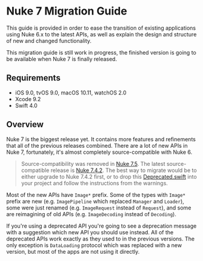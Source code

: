# Nuke 7 Migration Guide

This guide is provided in order to ease the transition of existing applications using Nuke 6.x to the latest APIs, as well as explain the design and structure of new and changed functionality.

This migration guide is still work in progress, the finished version is going to be available when Nuke 7 is finally released.

## Requirements

- iOS 9.0, tvOS 9.0, macOS 10.11, watchOS 2.0
- Xcode 9.2
- Swift 4.0

## Overview

Nuke 7 is the biggest release yet. It contains more features and refinements that all of the previous releases combined. There are a lot of new APIs in Nuke 7, fortunately, it's almost completely source-compatible with Nuke 6. 

> Source-compatibility was removed in [Nuke 7.5](https://github.com/kean/Nuke/releases/tag/7.5). The latest source-compatible release is [Nuke 7.4.2](https://github.com/kean/Nuke/releases/tag/7.4.2). The best way to migrate would be to either upgrade to Nuke 7.4.2 first, or to drop this [Deprecated.swift](https://gist.github.com/kean/a14ca485ce72bef0e50cbb2f36ec7d91) into your project and follow the instructions from the warnings.

Most of the new APIs have `Image*` prefix. Some of the types with `Image*` prefix are new (e.g. `ImagePipeline` which replaced `Manager` and `Loader`), some were just renamed (e.g. `ImageRequest` instead of `Request`), and some are reimagining of old APIs (e.g. `ImageDecoding` instead of `Decoding`).

If you're using a deprecated API you're going to see a deprecation message with a suggestion which new API you should use instead. All of the deprecated APIs work exactly as they used to in the previous versions. The only exception is `DataLoading` protocol which was replaced with a new version, but most of the apps are not using it directly.
